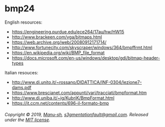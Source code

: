 # bmp24

English resources:
* https://engineering.purdue.edu/ece264/17au/hw/HW15
* http://www.brackeen.com/vga/bitmaps.html
* https://web.archive.org/web/20080912171714/
* http://www.fortunecity.com/skyscraper/windows/364/bmpffrmt.html
* https://en.wikipedia.org/wiki/BMP_file_format
* https://docs.microsoft.com/en-us/windows/desktop/gdi/bitmap-header-types

Italian resouces:
* http://www.di.unito.it/~rossano/DIDATTICA/INF-0304/lezione7-dams.pdf
* https://www.brescianet.com/appunti/vari/tracciati/bmpformat.htm
* http://www.di.uniba.it/~ig/KubriK/BmpFormat.html
* https://it.ccm.net/contents/696-il-formato-bmp

###### Copyright © 2019, [Manu-sh](https://github.com/Manu-sh), s3gmentationfault@gmail.com. Released under the [MIT license](LICENSE).
